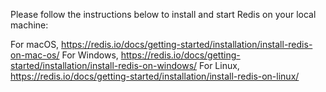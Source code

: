 Please follow the instructions below to install and start Redis on your local machine:

For macOS, https://redis.io/docs/getting-started/installation/install-redis-on-mac-os/
For Windows, https://redis.io/docs/getting-started/installation/install-redis-on-windows/
For Linux, https://redis.io/docs/getting-started/installation/install-redis-on-linux/
